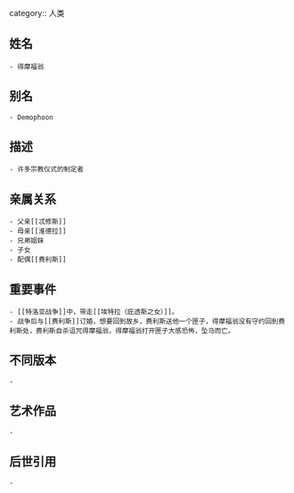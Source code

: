category:: 人类
## 姓名
	- 得摩福翁
## 别名
	- Demophoon
## 描述
	- 许多宗教仪式的制定者
## 亲属关系
	- 父亲[[忒修斯]]
	- 母亲[[淮德拉]]
	- 兄弟姐妹
	- 子女
	- 配偶[[费利斯]]
## 重要事件
	- [[特洛亚战争]]中，带走[[埃特拉（庇透斯之女）]]。
	- 战争后与[[费利斯]]订婚，想要回到故乡，费利斯送他一个匣子，得摩福翁没有守约回到费利斯处，费利斯自杀诅咒得摩福翁，得摩福翁打开匣子大感恐怖，坠马而亡。
## 不同版本
	-
## 艺术作品
	-
## 后世引用
	-
